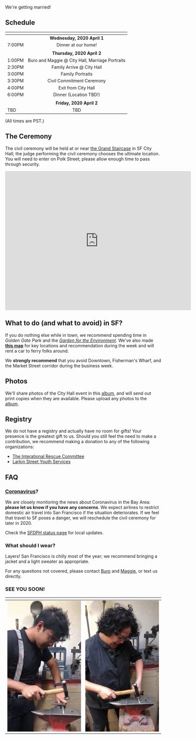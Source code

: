 We're getting married!

## Schedule


| <!-- -->  | <!-- -->  |
| ------------- |:-------------:|
|    |  **Wednesday, 2020 April 1** 	|
| 7:00PM | Dinner at our home! |
| | |
|    |  **Thursday, 2020 April 2** 	|
| 1:00PM | Buro and Maggie @ City Hall, Marriage Portraits |
| 2:30PM | Family Arrive @ City Hall |
| 3:00PM | Family Portraits |
| 3:30PM | Civil Commitment Ceremony |
| 4:00PM | Exit from City Hall |
| 6:00PM | Dinner (Location TBD!) |
| | |
|    | **Friday, 2020 April 2** 	|
| TBD | TBD |

(All times are PST.)

## The Ceremony

The civil ceremony will be held at or near [the Grand Staircase][city_hall] in
SF City Hall; the judge performing the civil ceremony chooses the ultimate
location. You will need to enter on Polk Street; please allow enough time to
pass through security.

<iframe src="https://www.google.com/maps/embed?pb=!1m14!1m8!1m3!1d788.3660302139727!2d-122.41960648038364!3d37.77916158228222!3m2!1i1024!2i768!4f13.1!3m3!1m2!1s0x0%3A0xb2706dff83574f4a!2sSan%20Francisco%20City%20Hall!5e0!3m2!1sen!2sus!4v1583093188369!5m2!1sen!2sus" width="600" height="450" frameborder="0" style="border:0;" allowfullscreen="" align="middle"></iframe>


[city_hall]: https://www.nytimes.com/2011/08/21/us/21bcintel.html

## What to do (and what to avoid) in SF?

If you do nothing else while in town, we recommend spending time in *Golden Gate
Park* and the [*Garden for the Environment*][gfe]. We've also made [**this
map**][sf_map] for key locations and recommendation during the week and will
rent a car to ferry folks around.

We **strongly recommend** that you avoid Downtown, Fisherman's Wharf, and the
Market Street corridor during the business week.

[gfe]: https://www.gardenfortheenvironment.org/
[sf_map]: https://www.google.com/maps/d/u/1/edit?hl=en&mid=1i1y9zUZi0Qa98VZmPFJftnVRfzKyWrYX&ll=37.77388907581863%2C-122.46138887960802&z=16

## Photos

We'll share photos of the City Hall event in this [album][album], and will send
out print copies when they are available. Please upload any photos to the
[album][album].

[album]: https://photos.app.goo.gl/TmqBUNtuzrUn7Dxd8

## Registry

We do not have a registry and actually have no room for gifts! Your presence is
the greatest gift to us. Should you still feel the need to make a contribution,
we recommend making a donation to any of the following organizations:

- [The Interational Rescue Committee](https://www.rescue.org/)
- [Larkin Street Youth Services](https://larkinstreetyouth.org/)

## FAQ

### [Coronavirus][covid-19]?

We are closely monitoring the news about Coronavirus in the Bay Area: **please
let us know if you have any concerns**. We expect airlines to restrict domestic
air travel into San Francisco if the situation deteriorates. If we feel that
travel to SF poses a danger, we will reschedule the civil ceremony for later in
2020.

Check the [SFDPH status page][sfdph] for local updates.

[sfdph]: https://www.sfdph.org/dph/alerts/coronavirus.asp

### What should I wear?

Layers! San Francisco is chilly most of the year; we recommend bringing a jacket
and a light sweater as appropriate.

For any questions not covered, please contact [Buro](mailto:mookerji@gmail.com)
and [Maggie](mailto:emmbeezee@gmail.com), or text us directly.

[covid-19]: https://www.cdc.gov/coronavirus/2019-ncov/summary.html

### SEE YOU SOON!

|   <!-- -->            |     <!-- --> |
:-------------------------:|:-------------------------:
![](assets/mookerji.gif)  |  ![](assets/zmagg.gif)
